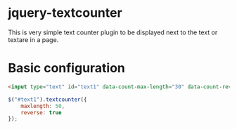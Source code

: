 # jquery-textcounter

This is very simple text counter plugin to be displayed next to the text or textare in a page.

# Basic configuration

```html
<input type="text" id="text1" data-count-max-length="30" data-count-reverse="true" class="form-control" />
```

```javascript
$("#text1").textcounter({
    maxlength: 50,
    reverse: true
});
```